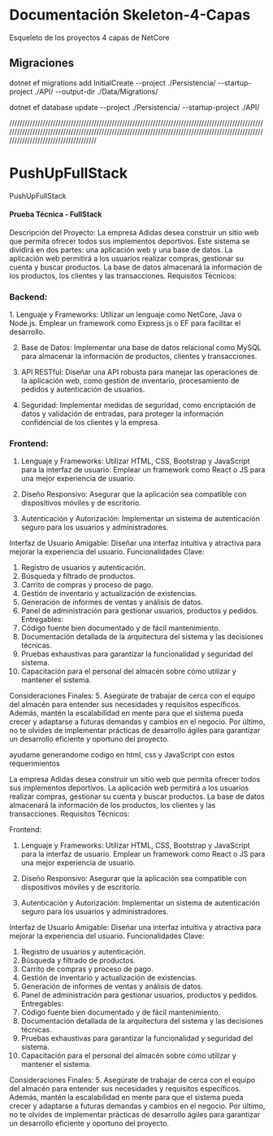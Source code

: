 # Documentación Skeleton-4-Capas
Esqueleto de los proyectos 4 capas de NetCore


## Migraciones
dotnet ef migrations add InitialCreate --project ./Persistencia/ --startup-project ./API/ --output-dir ./Data/Migrations/

dotnet ef database update --project ./Persistencia/ --startup-project ./API/  

////////////////////////////////////////////////////////////////////////////////////////////////////////////////////////////////////////////////////////////////////////////////////////////////////////////////////////////////////////


# PushUpFullStack
PushUpFullStack


<h4>Prueba Técnica - FullStack</h4>

Descripción del Proyecto:
La empresa Adidas desea construir un sitio web que permita ofrecer todos sus implementos
deportivos. Este sistema se dividirá en dos partes: una aplicación web y una base de datos. La
aplicación web permitirá a los usuarios realizar compras, gestionar su cuenta y buscar productos. La
base de datos almacenará la información de los productos, los clientes y las transacciones.
Requisitos Técnicos:

<h3>Backend:</h3>
1. Lenguaje y Frameworks: Utilizar un lenguaje como NetCore, Java o Node.js. Emplear un
framework como Express.js o EF para facilitar el desarrollo.  

2. Base de Datos: Implementar una base de datos relacional como MySQL para almacenar la
información de productos, clientes y transacciones.  

1. API RESTful: Diseñar una API robusta para manejar las operaciones de la aplicación web,
como gestión de inventario, procesamiento de pedidos y autenticación de usuarios.  

2. Seguridad: Implementar medidas de seguridad, como encriptación de datos y validación de
entradas, para proteger la información confidencial de los clientes y la empresa.

<h3>Frontend:</h3>  

1. Lenguaje y Frameworks: Utilizar HTML, CSS, Bootstrap y JavaScript para la interfaz de
usuario. Emplear un framework como React o JS para una mejor experiencia de usuario.  

2. Diseño Responsivo: Asegurar que la aplicación sea compatible con dispositivos móviles y de
escritorio.  

3. Autenticación y Autorización: Implementar un sistema de autenticación seguro para los
usuarios y administradores.  

Interfaz de Usuario Amigable: Diseñar una interfaz intuitiva y atractiva para mejorar la experiencia
del usuario.
Funcionalidades Clave:
1. Registro de usuarios y autenticación.
2. Búsqueda y filtrado de productos.
3. Carrito de compras y proceso de pago.
4. Gestión de inventario y actualización de existencias.
5. Generación de informes de ventas y análisis de datos.
6. Panel de administración para gestionar usuarios, productos y pedidos.
Entregables:
1. Código fuente bien documentado y de fácil mantenimiento.
2. Documentación detallada de la arquitectura del sistema y las decisiones técnicas.
3. Pruebas exhaustivas para garantizar la funcionalidad y seguridad del sistema.
4. Capacitación para el personal del almacén sobre cómo utilizar y mantener el sistema.

Consideraciones Finales:
5. Asegúrate de trabajar de cerca con el equipo del almacén para entender sus necesidades y
requisitos específicos. Además, mantén la escalabilidad en mente para que el sistema pueda
crecer y adaptarse a futuras demandas y cambios en el negocio. Por último, no te olvides
de implementar prácticas de desarrollo ágiles para garantizar un desarrollo eficiente y
oportuno del proyecto.















ayudame generandome  codigo en html, css y JavaScript con estos requerimientos 

La empresa Adidas desea construir un sitio web que permita ofrecer todos sus implementos
deportivos. La
aplicación web permitirá a los usuarios realizar compras, gestionar su cuenta y buscar productos. La
base de datos almacenará la información de los productos, los clientes y las transacciones.
Requisitos Técnicos:


Frontend:

1. Lenguaje y Frameworks: Utilizar HTML, CSS, Bootstrap y JavaScript para la interfaz de
usuario. Emplear un framework como React o JS para una mejor experiencia de usuario.  

2. Diseño Responsivo: Asegurar que la aplicación sea compatible con dispositivos móviles y de
escritorio.  

3. Autenticación y Autorización: Implementar un sistema de autenticación seguro para los
usuarios y administradores.  

Interfaz de Usuario Amigable: Diseñar una interfaz intuitiva y atractiva para mejorar la experiencia
del usuario.
Funcionalidades Clave:
1. Registro de usuarios y autenticación.
2. Búsqueda y filtrado de productos.
3. Carrito de compras y proceso de pago.
4. Gestión de inventario y actualización de existencias.
5. Generación de informes de ventas y análisis de datos.
6. Panel de administración para gestionar usuarios, productos y pedidos.
Entregables:
1. Código fuente bien documentado y de fácil mantenimiento.
2. Documentación detallada de la arquitectura del sistema y las decisiones técnicas.
3. Pruebas exhaustivas para garantizar la funcionalidad y seguridad del sistema.
4. Capacitación para el personal del almacén sobre cómo utilizar y mantener el sistema.

Consideraciones Finales:
5. Asegúrate de trabajar de cerca con el equipo del almacén para entender sus necesidades y
requisitos específicos. Además, mantén la escalabilidad en mente para que el sistema pueda
crecer y adaptarse a futuras demandas y cambios en el negocio. Por último, no te olvides
de implementar prácticas de desarrollo ágiles para garantizar un desarrollo eficiente y
oportuno del proyecto.